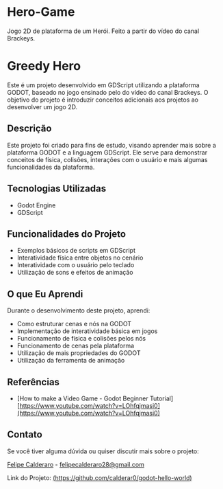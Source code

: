 # Hero-Game
Jogo 2D de plataforma de um Herói. Feito a partir do vídeo do canal Brackeys.
# Greedy Hero

Este é um projeto desenvolvido em GDScript utilizando a plataforma GODOT, baseado no jogo ensinado pelo do vídeo do canal Brackeys. O objetivo do projeto é introduzir conceitos adicionais aos projetos ao desenvolver um jogo 2D.

## Descrição

Este projeto foi criado para fins de estudo, visando aprender mais sobre a plataforma GODOT e a linguagem GDScript. Ele serve para demonstrar conceitos de física, colisões, interações com o usuário e mais algumas funcionalidades da plataforma.

## Tecnologias Utilizadas

- Godot Engine
- GDScript

## Funcionalidades do Projeto

- Exemplos básicos de scripts em GDScript
- Interatividade física entre objetos no cenário
- Interatividade com o usuário pelo teclado
- Utilização de sons e efeitos de animação

## O que Eu Aprendi

Durante o desenvolvimento deste projeto, aprendi:

- Como estruturar cenas e nós na GODOT
- Implementação de interatividade básica em jogos
- Funcionamento de física e colisões pelos nós
- Funcionamento de cenas pela plataforma
- Utilização de mais propriedades do GODOT
- Utilização da ferramenta de animação


## Referências

- [How to make a Video Game - Godot Beginner Tutorial] [https://www.youtube.com/watch?v=LOhfqjmasi0](https://www.youtube.com/watch?v=LOhfqjmasi0)


## Contato

Se você tiver alguma dúvida ou quiser discutir mais sobre o projeto:

[Felipe Calderaro](https://www.linkedin.com/in/felipe-calderaro/) - felipecalderaro28@gmail.com

Link do Projeto: [(https://github.com/calderar0/godot-hello-world)](https://github.com/calderar0/godot-hello-world) <br>
